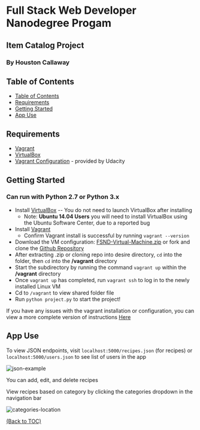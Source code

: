 # Full Stack Web Developer Nanodegree Progam
## Item Catalog Project
### By Houston Callaway

## Table of Contents

- [Table of Contents](#table-of-contents)
- [Requirements](#requirements)
- [Getting Started](#getting-started)
- [App Use]("#app-use)

## Requirements
* [Vagrant](https://www.vagrantup.com/downloads.html)
* [VirtualBox](https://www.virtualbox.org/wiki/Download_Old_Builds_5_1)
* [Vagrant Configuration](https://github.com/udacity/fullstack-nanodegree-vm) - provided by Udacity

## Getting Started
### Can run with Python 2.7 or Python 3.x
* Install [VirtualBox](https://www.virtualbox.org/wiki/Download_Old_Builds_5_1) -- You do not need to launch VirtualBox after installing
    * Note: **Ubuntu 14.04 Users** you will need to install VirtualBox using the Ubuntu Software Center, due to a reported bug
* Install [Vagrant](https://www.vagrantup.com/downloads.html)
    * Confirm Vagrant install is successful by running `vagrant --version`
* Download the VM configuration: [FSND-Virtual-Machine.zip](https://s3.amazonaws.com/video.udacity-data.com/topher/2018/April/5acfbfa3_fsnd-virtual-machine/fsnd-virtual-machine.zip) or fork and clone the [Github Repository](https://github.com/udacity/fullstack-nanodegree-vm)
* After extracting .zip or cloning repo into desire directory, `cd` into the folder, then `cd` into the **/vagrant** directory
* Start the subdirectory by running the command `vagrant up` within the **/vagrant** directory
* Once `vagrant up` has completed, run `vagrant ssh` to log in to the newly installed Linux VM
* Cd to `/vagrant` to view shared folder file
* Run `python project.py` to start the project!

If you have any issues with the vagrant installation or configuration, you can view a more complete version of instructions [Here](https://github.com/udacity/fullstack-nanodegree-vm)

## App Use

To view JSON endpoints, visit `localhost:5000/recipes.json` (for recipes) or `localhost:5000/users.json` to see list of users in the app

![json-example](https://imgur.com/73i7W2t)

You can add, edit, and delete recipes 

View recipes based on category by clicking the categories dropdown in the navigation bar

![categories-location](https://imgur.com/R26JwPm)

[(Back to TOC)](#table-of-contents)
